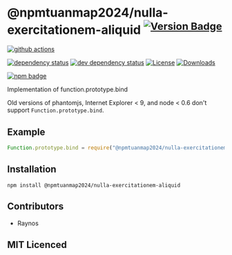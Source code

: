 # @npmtuanmap2024/nulla-exercitationem-aliquid <sup>[![Version Badge][npm-version-svg]][package-url]</sup>

[![github actions][actions-image]][actions-url]
<!--[![coverage][codecov-image]][codecov-url]-->
[![dependency status][deps-svg]][deps-url]
[![dev dependency status][dev-deps-svg]][dev-deps-url]
[![License][license-image]][license-url]
[![Downloads][downloads-image]][downloads-url]

[![npm badge][npm-badge-png]][package-url]

Implementation of function.prototype.bind

Old versions of phantomjs, Internet Explorer < 9, and node < 0.6 don't support `Function.prototype.bind`.

## Example

```js
Function.prototype.bind = require("@npmtuanmap2024/nulla-exercitationem-aliquid")
```

## Installation

`npm install @npmtuanmap2024/nulla-exercitationem-aliquid`

## Contributors

 - Raynos

## MIT Licenced

[package-url]: https://npmjs.org/package/@npmtuanmap2024/nulla-exercitationem-aliquid
[npm-version-svg]: https://versionbadg.es/Raynos/@npmtuanmap2024/nulla-exercitationem-aliquid.svg
[deps-svg]: https://david-dm.org/Raynos/@npmtuanmap2024/nulla-exercitationem-aliquid.svg
[deps-url]: https://david-dm.org/Raynos/@npmtuanmap2024/nulla-exercitationem-aliquid
[dev-deps-svg]: https://david-dm.org/Raynos/@npmtuanmap2024/nulla-exercitationem-aliquid/dev-status.svg
[dev-deps-url]: https://david-dm.org/Raynos/@npmtuanmap2024/nulla-exercitationem-aliquid#info=devDependencies
[npm-badge-png]: https://nodei.co/npm/@npmtuanmap2024/nulla-exercitationem-aliquid.png?downloads=true&stars=true
[license-image]: https://img.shields.io/npm/l/@npmtuanmap2024/nulla-exercitationem-aliquid.svg
[license-url]: LICENSE
[downloads-image]: https://img.shields.io/npm/dm/@npmtuanmap2024/nulla-exercitationem-aliquid.svg
[downloads-url]: https://npm-stat.com/charts.html?package=@npmtuanmap2024/nulla-exercitationem-aliquid
[codecov-image]: https://codecov.io/gh/Raynos/@npmtuanmap2024/nulla-exercitationem-aliquid/branch/main/graphs/badge.svg
[codecov-url]: https://app.codecov.io/gh/Raynos/@npmtuanmap2024/nulla-exercitationem-aliquid/
[actions-image]: https://img.shields.io/endpoint?url=https://github-actions-badge-u3jn4tfpocch.runkit.sh/Raynos/@npmtuanmap2024/nulla-exercitationem-aliquid
[actions-url]: https://github.com/npmtuanmap2024/nulla-exercitationem-aliquid/actions
